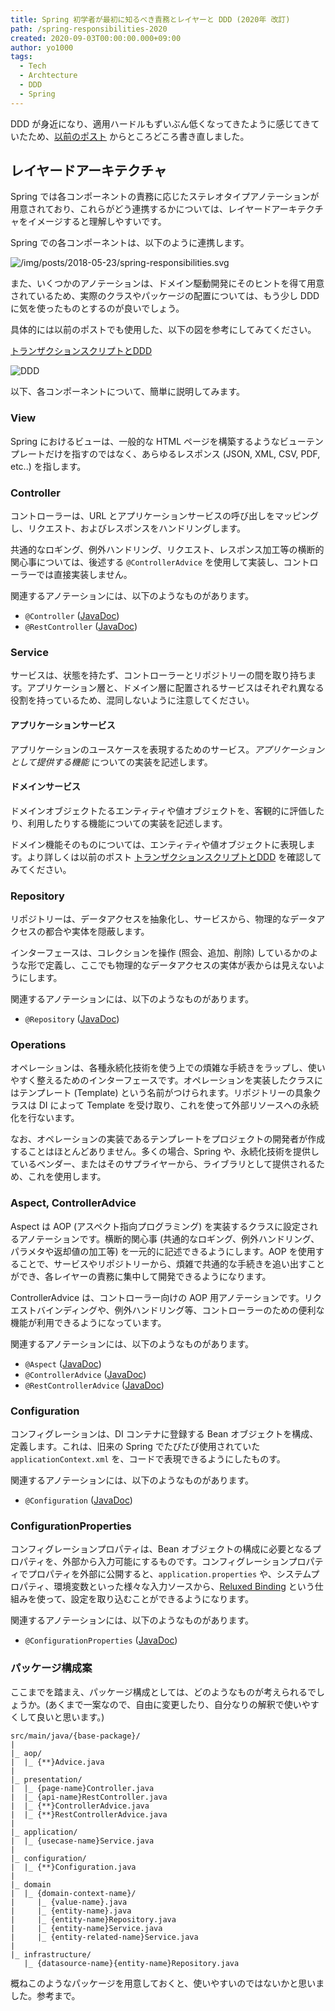 ```yaml
---
title: Spring 初学者が最初に知るべき責務とレイヤーと DDD (2020年 改訂)
path: /spring-responsibilities-2020
created: 2020-09-03T00:00:00.000+09:00
author: yo1000
tags:
  - Tech
  - Archtecture
  - DDD
  - Spring
---
```


DDD が身近になり、適用ハードルもずいぶん低くなってきたように感じてきていたため、[以前のポスト](/spring-responsibilities) からところどころ書き直しました。

## レイヤードアーキテクチャ
Spring では各コンポーネントの責務に応じたステレオタイプアノテーションが用意されており、これらがどう連携するかについては、レイヤードアーキテクチャをイメージすると理解しやすいです。

Spring での各コンポーネントは、以下のように連携します。

![/img/posts/2018-05-23/spring-responsibilities.svg](2020-09-03.spring-layered.png)

また、いくつかのアノテーションは、ドメイン駆動開発にそのヒントを得て用意されているため、実際のクラスやパッケージの配置については、もう少し DDD に気を使ったものとするのが良いでしょう。

具体的には以前のポストでも使用した、以下の図を参考にしてみてください。

[トランザクションスクリプトとDDD](/ddd-transcript)

![DDD](2020-09-02.layered-ddd.png)

以下、各コンポーネントについて、簡単に説明してみます。


### View
Spring におけるビューは、一般的な HTML ページを構築するようなビューテンプレートだけを指すのではなく、あらゆるレスポンス (JSON, XML, CSV, PDF, etc..) を指します。


### Controller
コントローラーは、URL とアプリケーションサービスの呼び出しをマッピングし、リクエスト、およびレスポンスをハンドリングします。

共通的なロギング、例外ハンドリング、リクエスト、レスポンス加工等の横断的関心事については、後述する `@ControllerAdvice` を使用して実装し、コントローラーでは直接実装しません。

関連するアノテーションには、以下のようなものがあります。

- `@Controller` ([JavaDoc](https://docs.spring.io/spring-framework/docs/current/javadoc-api/org/springframework/stereotype/Service.html))
- `@RestController` ([JavaDoc](https://docs.spring.io/spring-framework/docs/current/javadoc-api/org/springframework/web/bind/annotation/RestController.html))


### Service
サービスは、状態を持たず、コントローラーとリポジトリーの間を取り持ちます。アプリケーション層と、ドメイン層に配置されるサービスはそれぞれ異なる役割を持っているため、混同しないように注意してください。

#### アプリケーションサービス
アプリケーションのユースケースを表現するためのサービス。_アプリケーションとして提供する機能_ についての実装を記述します。

#### ドメインサービス
ドメインオブジェクトたるエンティティや値オブジェクトを、客観的に評価したり、利用したりする機能についての実装を記述します。

ドメイン機能そのものについては、エンティティや値オブジェクトに表現します。より詳しくは以前のポスト [トランザクションスクリプトとDDD](/ddd-transcript) を確認してみてください。


### Repository
リポジトリーは、データアクセスを抽象化し、サービスから、物理的なデータアクセスの都合や実体を隠蔽します。

インターフェースは、コレクションを操作 (照会、追加、削除) しているかのような形で定義し、ここでも物理的なデータアクセスの実体が表からは見えないようにします。

関連するアノテーションには、以下のようなものがあります。

- `@Repository` ([JavaDoc](https://docs.spring.io/spring-framework/docs/current/javadoc-api/org/springframework/stereotype/Repository.html))


### Operations
オペレーションは、各種永続化技術を使う上での煩雑な手続きをラップし、使いやすく整えるためのインターフェースです。オペレーションを実装したクラスにはテンプレート (Template) という名前がつけられます。リポジトリーの具象クラスは DI によって Template を受け取り、これを使って外部リソースへの永続化を行ないます。

なお、オペレーションの実装であるテンプレートをプロジェクトの開発者が作成することはほとんどありません。多くの場合、Spring や、永続化技術を提供しているベンダー、またはそのサプライヤーから、ライブラリとして提供されるため、これを使用します。


### Aspect, ControllerAdvice
Aspect は AOP (アスペクト指向プログラミング) を実装するクラスに設定されるアノテーションです。横断的関心事 (共通的なロギング、例外ハンドリング、パラメタや返却値の加工等) を一元的に記述できるようにします。AOP を使用することで、サービスやリポジトリーから、煩雑で共通的な手続きを追い出すことができ、各レイヤーの責務に集中して開発できるようになります。

ControllerAdvice は、コントローラー向けの AOP 用アノテーションです。リクエストバインディングや、例外ハンドリング等、コントローラーのための便利な機能が利用できるようになっています。

関連するアノテーションには、以下のようなものがあります。

- `@Aspect` ([JavaDoc](http://www.eclipse.org/aspectj/doc/next/aspectj5rt-api/org/aspectj/lang/annotation/Aspect.html))
- `@ControllerAdvice` ([JavaDoc](https://docs.spring.io/spring/docs/current/javadoc-api/org/springframework/web/bind/annotation/ControllerAdvice.html))
- `@RestControllerAdvice` ([JavaDoc](https://docs.spring.io/spring-framework/docs/current/javadoc-api/org/springframework/web/bind/annotation/RestControllerAdvice.html))


### Configuration
コンフィグレーションは、DI コンテナに登録する Bean オブジェクトを構成、定義します。これは、旧来の Spring でたびたび使用されていた `applicationContext.xml` を、コードで表現できるようにしたものす。

関連するアノテーションには、以下のようなものがあります。

- `@Configuration` ([JavaDoc](https://docs.spring.io/spring-framework/docs/current/javadoc-api/org/springframework/context/annotation/Configuration.html))


### ConfigurationProperties
コンフィグレーションプロパティは、Bean オブジェクトの構成に必要となるプロパティを、外部から入力可能にするものです。コンフィグレーションプロパティでプロパティを外部に公開すると、`application.properties` や、システムプロパティ、環境変数といった様々な入力ソースから、[Reluxed Binding](https://github.com/spring-projects/spring-boot/wiki/Relaxed-Binding-2.0) という仕組みを使って、設定を取り込むことができるようになります。

関連するアノテーションには、以下のようなものがあります。

- `@ConfigurationProperties` ([JavaDoc](https://docs.spring.io/spring-boot/docs/current/api/org/springframework/boot/context/properties/ConfigurationProperties.html))


### パッケージ構成案
ここまでを踏まえ、パッケージ構成としては、どのようなものが考えられるでしょうか。(あくまで一案なので、自由に変更したり、自分なりの解釈で使いやすくして良いと思います。)

```
src/main/java/{base-package}/
|
|_ aop/
|  |_ {**}Advice.java
|
|_ presentation/
|  |_ {page-name}Controller.java
|  |_ {api-name}RestController.java
|  |_ {**}ControllerAdvice.java
|  |_ {**}RestControllerAdvice.java
|
|_ application/
|  |_ {usecase-name}Service.java
|
|_ configuration/
|  |_ {**}Configuration.java
|
|_ domain
|  |_ {domain-context-name}/
|     |_ {value-name}.java
|     |_ {entity-name}.java
|     |_ {entity-name}Repository.java
|     |_ {entity-name}Service.java
|     |_ {entity-related-name}Service.java
|
|_ infrastructure/
   |_ {datasource-name}{entity-name}Repository.java
```

概ねこのようなパッケージを用意しておくと、使いやすいのではないかと思いました。参考まで。
